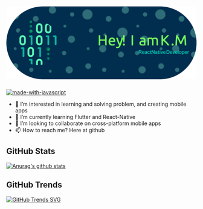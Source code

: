 # ![Header](./assets/github-header-image.png)

[![made-with-javascript](https://img.shields.io/badge/Made%20with-JavaScript-1f425f.svg)](https://www.javascript.com)

- 👀 I’m interested in learning and solving problem, and creating mobile apps
- 🌱 I’m currently learning Flutter and React-Native
- 💞️ I’m looking to collaborate on cross-platform mobile apps
- 📫 How to reach me? Here at github

<!---
kam89/kam89 is a ✨ special ✨ repository because its `README.md` (this file) appears on your GitHub profile.
You can click the Preview link to take a look at your changes.
--->

## GitHub Stats
[![Anurag's github stats](https://github-readme-stats.vercel.app/api?username=kam89&theme=merko&count_private=true&show_icons=true&include_all_commits)](https://github.com/anuraghazra/github-readme-stats)

## GitHub Trends
[![GitHub Trends SVG](https://api.githubtrends.io/user/svg/kam89/langs?time_range=one_year&include_private=True&compact=True&theme=bright_lights)](https://githubtrends.io)
